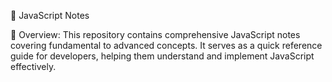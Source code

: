 📜 JavaScript Notes

🚀 Overview:
This repository contains comprehensive JavaScript notes covering fundamental to advanced concepts. It serves as a quick reference guide for developers, helping them understand and implement JavaScript effectively.
